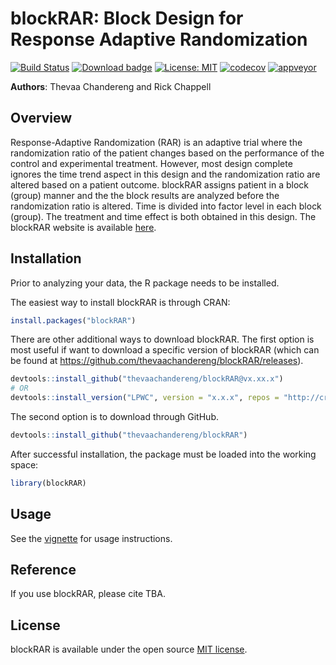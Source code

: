 # blockRAR: Block Design for Response Adaptive Randomization

[![Build Status](https://travis-ci.org/thevaachandereng/blockRAR.svg?branch=master)](https://travis-ci.org/thevaachandereng/blockRAR)
[![Download badge](https://cranlogs.r-pkg.org/badges/blockRAR)](https://cran.r-project.org/package=blockRAR)
[![License: MIT](https://img.shields.io/badge/License-MIT-yellow.svg)](https://opensource.org/licenses/MIT)
[![codecov](https://codecov.io/gh/thevaachandereng/blockRAR/branch/master/graph/badge.svg)](https://codecov.io/gh/thevaachandereng/blockRAR)
[![appveyor](https://ci.appveyor.com/api/projects/status/gf202269ohpknxhx?svg=true)](https://ci.appveyor.com/project/thevaachandereng/blockrar)

**Authors**: Thevaa Chandereng and Rick Chappell


Overview
--------
Response-Adaptive Randomization (RAR) is an adaptive trial where the randomization ratio of the patient changes based on the performance of the control and experimental treatment. 
However, most design complete ignores the time trend aspect in this design and the randomization
ratio are altered based on a patient outcome. 
blockRAR assigns patient in a block (group) manner and the the block results are analyzed before the randomization ratio is altered.
Time is divided into factor level in each block (group).
The treatment and time effect is both obtained in this design. 
The blockRAR website is available [here](https://thevaachandereng/blockRAR/). 


Installation
------------
Prior to analyzing your data, the R package needs to be installed.

The easiest way to install blockRAR is through CRAN:

``` r
install.packages("blockRAR")
```

There are other additional ways to download blockRAR.
The first option is most useful if want to download a specific version of blockRAR
(which can be found at https://github.com/thevaachandereng/blockRAR/releases).
``` r 
devtools::install_github("thevaachandereng/blockRAR@vx.xx.x")
# OR 
devtools::install_version("LPWC", version = "x.x.x", repos = "http://cran.us.r-project.org")
```

The second option is to download through GitHub. 

``` r
devtools::install_github("thevaachandereng/blockRAR")
```

After successful installation, the package must be loaded into the working space:

``` r 
library(blockRAR)
```

Usage
------------
See the [vignette](https://thevaachandereng.github.io/blockRAR/articles/blockRAR.html) for usage instructions.


Reference
------------
If you use blockRAR, please cite TBA. 

License
------------
blockRAR is available under the open source [MIT license](http://opensource.org/licenses/MIT).

